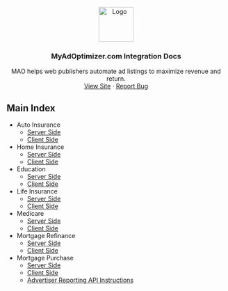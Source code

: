 <p align="center">
  <a href="https://myadoptimizer.com/">
    <img src="https://myadoptimizer.com/img/logo-blk.svg" alt="Logo" height="80">
  </a>
  <h3 align="center">MyAdOptimizer.com Integration Docs</h3>
  <p align="center">
    MAO helps web publishers automate ad listings to maximize revenue and return.
    <br />
    <a href="https://myadoptimizer.com">View Site</a>
    ·
    <a href="https://myadoptimizer.com/contact">Report Bug</a>
  </p>
</p>

## Main Index

* Auto Insurance
    * [Server Side](./auto-insurance/mao-auto-insurance-server-side.md)
    * [Client Side](./auto-insurance/mao-auto-insurance-client-side.md)
* Home Insurance
    * [Server Side](./home-insurance/mao-home-insurance-server-side.md)
    * [Client Side](./home-insurance/mao-home-insurance-client-side.md)
* Education
    * [Server Side](./education/mao-education-server-side.md)
    * [Client Side](./education/mao-education-client-side.md)
* Life Insurance
    * [Server Side](./life-insurance/mao-lifeinsurance-server.md)
    * [Client Side](./life-insurance/mao-lifeinsurance-client.md)
* Medicare
    * [Server Side](./medicare/mao-medicare-server-side.md)
    * [Client Side](./medicare/mao-medicare-client-side.md)
* Mortgage Refinance
    * [Server Side](./mortgage-refinance\mao-mortgage-refinance-server-side.md)
    * [Client Side](./mortgage-refinance\mao-mortgage-refinance-client-side.md)
* Mortgage Purchase
    * [Server Side](./mortgage-purchase\mao-purchase-server-side.md)
    * [Client Side](./mortgage-purchase\mao-purchase-client-side.md)
    * [Advertiser Reporting API Instructions](./mortgage-purchase\AdvertiserReportingAPIInstructions.md)